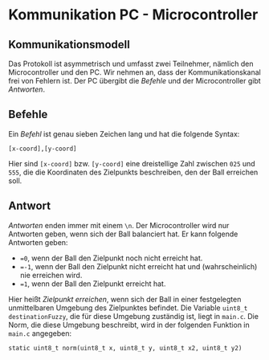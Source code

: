 Kommunikation PC - Microcontroller
==================================

Kommunikationsmodell
--------------------
 
Das Protokoll ist asymmetrisch und umfasst zwei Teilnehmer, nämlich den Microcontroller und den PC. Wir nehmen an, dass der Kommunikationskanal frei von Fehlern ist. Der PC übergibt die *Befehle* und der Microcontroller gibt *Antworten*.

Befehle
-------

Ein *Befehl* ist genau sieben Zeichen lang und hat die folgende Syntax:

```
[x-coord],[y-coord]
```

Hier sind `[x-coord]` bzw. `[y-coord]` eine dreistellige Zahl zwischen `025` und `555`, die die Koordinaten des Zielpunkts beschreiben, den der Ball erreichen soll.

Antwort
-------

*Antworten* enden immer mit einem `\n`. Der Microcontroller wird nur Antworten geben, wenn sich der Ball balanciert hat. Er kann folgende Antworten geben:

* `=0`, wenn der Ball den Zielpunkt noch nicht erreicht hat.
* `=-1`, wenn der Ball den Zielpunkt nicht erreicht hat und (wahrscheinlich) nie erreichen wird.
* `=1`, wenn der Ball den Zielpunkt erreicht hat.

Hier heißt *Zielpunkt erreichen*, wenn sich der Ball in einer festgelegten unmittelbaren Umgebung des Zielpunktes befindet. Die Variable `uint8_t destinationFuzzy`, die für diese Umgebung zuständig ist, liegt in `main.c`. Die Norm, die diese Umgebung beschreibt, wird in der folgenden Funktion in `main.c` angegeben:

```static uint8_t norm(uint8_t x, uint8_t y, uint8_t x2, uint8_t y2)```